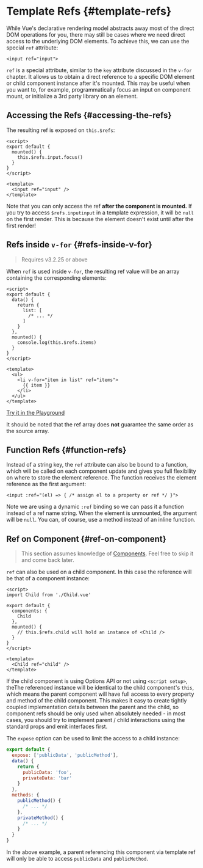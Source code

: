 # Template Refs {#template-refs}

While Vue's declarative rendering model abstracts away most of the direct DOM operations for you, there may still be cases where we need direct access to the underlying DOM elements. To achieve this, we can use the special `ref` attribute:

```vue-html
<input ref="input">
```

`ref` is a special attribute, similar to the `key` attribute discussed in the `v-for` chapter. It allows us to obtain a direct reference to a specific DOM element or child component instance after it's mounted. This may be useful when you want to, for example, programmatically focus an input on component mount, or initialize a 3rd party library on an element.

## Accessing the Refs {#accessing-the-refs}

<div class="options-api">

The resulting ref is exposed on `this.$refs`:

```vue
<script>
export default {
  mounted() {
    this.$refs.input.focus()
  }
}
</script>

<template>
  <input ref="input" />
</template>
```

</div>

Note that you can only access the ref **after the component is mounted.** If you try to access <span class="options-api">`$refs.input`</span><span class="composition-api">`input`</span> in a template expression, it will be `null` on the first render. This is because the element doesn't exist until after the first render!


## Refs inside `v-for` {#refs-inside-v-for}

> Requires v3.2.25 or above

<div class="options-api">

When `ref` is used inside `v-for`, the resulting ref value will be an array containing the corresponding elements:

```vue
<script>
export default {
  data() {
    return {
      list: [
        /* ... */
      ]
    }
  },
  mounted() {
    console.log(this.$refs.items)
  }
}
</script>

<template>
  <ul>
    <li v-for="item in list" ref="items">
      {{ item }}
    </li>
  </ul>
</template>
```

[Try it in the Playground](https://play.vuejs.org/#eNpFjk0KwjAQha/yCC4Uaou6kyp4DuOi2KkGYhKSiQildzdNa4WQmTc/37xeXJwr35HEUdTh7pXjszT0cdYzWuqaqBm9NEDbcLPeTDngiaM3PwVoFfiI667AvsDhNpWHMQzF+L9sNEztH3C3JlhNpbaPNT9VKFeeulAqplfY5D1p0qurxVQSqel0w5QUUEedY8q0wnvbWX+SYgRAmWxIiuSzm4tBinkc6HvkuSE7TIBKq4lZZWhdLZfE8AWp4l3T)

</div>

It should be noted that the ref array does **not** guarantee the same order as the source array.

## Function Refs {#function-refs}

Instead of a string key, the `ref` attribute can also be bound to a function, which will be called on each component update and gives you full flexibility on where to store the element reference. The function receives the element reference as the first argument:

```vue-html
<input :ref="(el) => { /* assign el to a property or ref */ }">
```

Note we are using a dynamic `:ref` binding so we can pass it a function instead of a ref name string. When the element is unmounted, the argument will be `null`. You can, of course, use a method instead of an inline function.

## Ref on Component {#ref-on-component}

> This section assumes knowledge of [Components](/guide/essentials/component-basics). Feel free to skip it and come back later.

`ref` can also be used on a child component. In this case the reference will be that of a component instance:

<div class="options-api">

```vue
<script>
import Child from './Child.vue'

export default {
  components: {
    Child
  },
  mounted() {
    // this.$refs.child will hold an instance of <Child />
  }
}
</script>

<template>
  <Child ref="child" />
</template>
```

</div>

<span class="composition-api">If the child component is using Options API or not using `<script setup>`, the</span><span class="options-api">The</span> referenced instance will be identical to the child component's `this`, which means the parent component will have full access to every property and method of the child component. This makes it easy to create tightly coupled implementation details between the parent and the child, so component refs should be only used when absolutely needed - in most cases, you should try to implement parent / child interactions using the standard props and emit interfaces first.

<div class="options-api">

The `expose` option can be used to limit the access to a child instance:

```js
export default {
  expose: ['publicData', 'publicMethod'],
  data() {
    return {
      publicData: 'foo',
      privateData: 'bar'
    }
  },
  methods: {
    publicMethod() {
      /* ... */
    },
    privateMethod() {
      /* ... */
    }
  }
}
```

In the above example, a parent referencing this component via template ref will only be able to access `publicData` and `publicMethod`.

</div>
